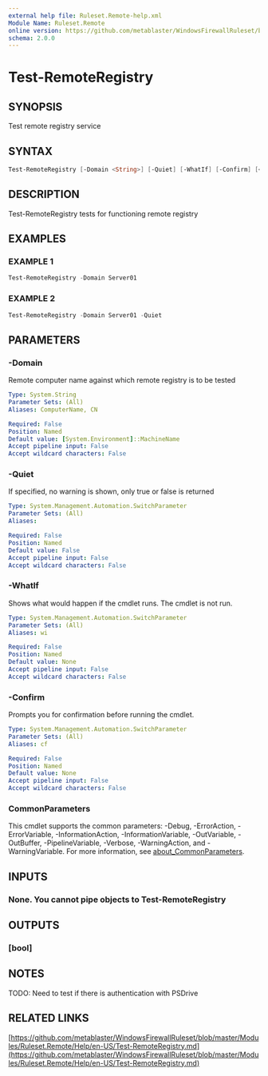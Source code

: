 ```yaml
---
external help file: Ruleset.Remote-help.xml
Module Name: Ruleset.Remote
online version: https://github.com/metablaster/WindowsFirewallRuleset/blob/master/Modules/Ruleset.Remote/Help/en-US/Test-RemoteRegistry.md
schema: 2.0.0
---
```


# Test-RemoteRegistry

## SYNOPSIS

Test remote registry service

## SYNTAX

```powershell
Test-RemoteRegistry [-Domain <String>] [-Quiet] [-WhatIf] [-Confirm] [<CommonParameters>]
```

## DESCRIPTION

Test-RemoteRegistry tests for functioning remote registry

## EXAMPLES

### EXAMPLE 1

```powershell
Test-RemoteRegistry -Domain Server01
```

### EXAMPLE 2

```powershell
Test-RemoteRegistry -Domain Server01 -Quiet
```

## PARAMETERS

### -Domain

Remote computer name against which remote registry is to be tested

```yaml
Type: System.String
Parameter Sets: (All)
Aliases: ComputerName, CN

Required: False
Position: Named
Default value: [System.Environment]::MachineName
Accept pipeline input: False
Accept wildcard characters: False
```

### -Quiet

If specified, no warning is shown, only true or false is returned

```yaml
Type: System.Management.Automation.SwitchParameter
Parameter Sets: (All)
Aliases:

Required: False
Position: Named
Default value: False
Accept pipeline input: False
Accept wildcard characters: False
```

### -WhatIf

Shows what would happen if the cmdlet runs.
The cmdlet is not run.

```yaml
Type: System.Management.Automation.SwitchParameter
Parameter Sets: (All)
Aliases: wi

Required: False
Position: Named
Default value: None
Accept pipeline input: False
Accept wildcard characters: False
```

### -Confirm

Prompts you for confirmation before running the cmdlet.

```yaml
Type: System.Management.Automation.SwitchParameter
Parameter Sets: (All)
Aliases: cf

Required: False
Position: Named
Default value: None
Accept pipeline input: False
Accept wildcard characters: False
```

### CommonParameters

This cmdlet supports the common parameters: -Debug, -ErrorAction, -ErrorVariable, -InformationAction, -InformationVariable, -OutVariable, -OutBuffer, -PipelineVariable, -Verbose, -WarningAction, and -WarningVariable. For more information, see [about_CommonParameters](http://go.microsoft.com/fwlink/?LinkID=113216).

## INPUTS

### None. You cannot pipe objects to Test-RemoteRegistry

## OUTPUTS

### [bool]

## NOTES

TODO: Need to test if there is authentication with PSDrive

## RELATED LINKS

[https://github.com/metablaster/WindowsFirewallRuleset/blob/master/Modules/Ruleset.Remote/Help/en-US/Test-RemoteRegistry.md](https://github.com/metablaster/WindowsFirewallRuleset/blob/master/Modules/Ruleset.Remote/Help/en-US/Test-RemoteRegistry.md)
